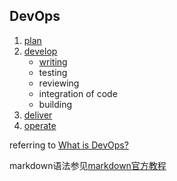## DevOps

1. [plan](./plan/plan.md)
2. [develop](./develop/develop.md)
    - [writing](./develop/writing/writing.md)
    - testing
    - reviewing
    - integration of code
    - building
3. [deliver](./deliver/deliver.md)
4. [operate](./operate/operate.md)

referring to [What is DevOps?](https://azure.microsoft.com/en-us/overview/what-is-devops/#devops-overview)

markdown语法参见[markdown官方教程](https://markdown.com.cn/basic-syntax/)